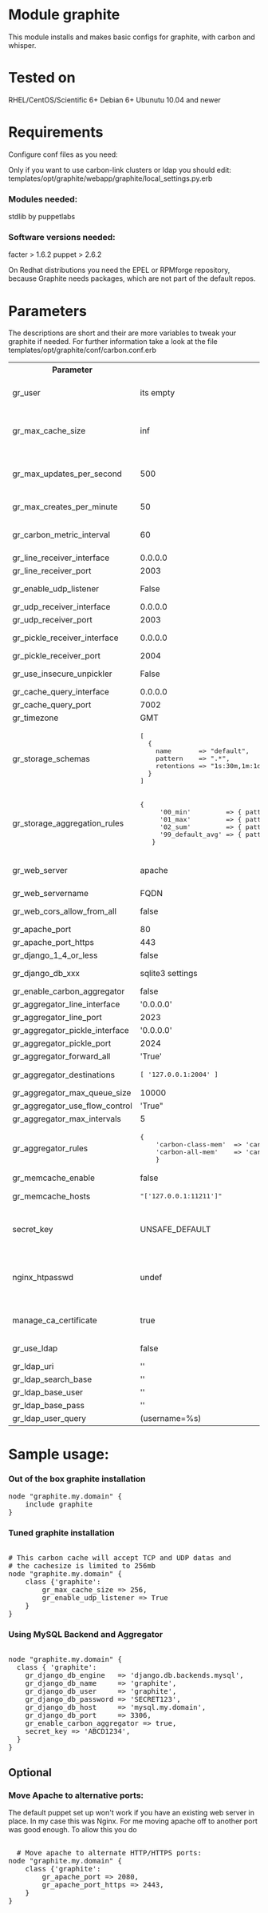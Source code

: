 # Module graphite

This module installs and makes basic configs for graphite, with carbon and whisper.

# Tested on
RHEL/CentOS/Scientific 6+
Debian 6+
Ubunutu 10.04 and newer

# Requirements

Configure conf files as you need:
  
Only if you want to use carbon-link clusters or ldap you should edit:  
templates/opt/graphite/webapp/graphite/local_settings.py.erb

### Modules needed:

stdlib by puppetlabs

### Software versions needed:
facter > 1.6.2
puppet > 2.6.2

On Redhat distributions you need the EPEL or RPMforge repository, because Graphite needs packages, which are not part of the default repos.

# Parameters

The descriptions are short and their are more variables to tweak your graphite if needed.
For further information take a look at the file templates/opt/graphite/conf/carbon.conf.erb

<table>
  <tr>
  	<th>Parameter</th><th>Default</th><th>Description</th>
  </tr>
  <tr>
    <td>gr_user</td><td> its empty </td><td>The user who runs graphite. If this is empty carbon runs as the user that invokes it.</td>
  </tr>
  <tr>
    <td>gr_max_cache_size</td><td>inf</td><td>Limit the size of the cache to avoid swapping or becoming CPU bound. Use the value "inf" (infinity) for an unlimited cache size.</td>
  </tr>
  <tr>
    <td>gr_max_updates_per_second</td><td>500</td><td>Limits the number of whisper update_many() calls per second, which effectively means the number of write requests sent to the disk.</td>
  </tr>
  <tr>
    <td>gr_max_creates_per_minute</td><td>50</td><td>Softly limits the number of whisper files that get created each minute.</td>
  </tr><td>gr_carbon_metric_interval</td><td>60</td><td>Set the interval between sending internal performance metrics; affects all carbon daemons.</td>
  </tr>
  <tr>
    <td>gr_line_receiver_interface</td><td>0.0.0.0</td><td>Interface the line receiver listens</td>
  </tr>
  <tr>
    <td>gr_line_receiver_port</td><td>2003</td><td>Port of line receiver</td>
  </tr>
  <tr>
    <td>gr_enable_udp_listener</td><td>False</td><td>Set this to True to enable the UDP listener.</td>
  </tr>
  <tr>
    <td>gr_udp_receiver_interface</td><td>0.0.0.0</td><td>Its clear, isnt it?</td>
  </tr>
  <tr>
    <td>gr_udp_receiver_port</td><td>2003</td><td>Self explaining</td>
  </tr>
  <tr>
    <td>gr_pickle_receiver_interface</td><td>0.0.0.0</td><td>Pickle is a special receiver who handle tuples of data.</td>
  </tr>
  <tr>
    <td>gr_pickle_receiver_port</td><td>2004</td><td>Self explaining</td>
  </tr>
  <tr>
    <td>gr_use_insecure_unpickler</td><td>False</td><td>Set this to True to revert to the old-fashioned insecure unpickler.</td>
  </tr>
  <tr>
    <td>gr_cache_query_interface</td><td>0.0.0.0</td><td>Interface to send cache queries to.</td>
  </tr>
  <tr>
    <td>gr_cache_query_port</td><td>7002</td><td>Self explaining.</td>
  </tr>
  <tr>
    <td>gr_timezone</td><td>GMT</td><td>Timezone for graphite to be used.</td>
  </tr>
  <tr>
    <td>gr_storage_schemas</td><td><pre>[
  {
    name       => "default",
    pattern    => ".*",
    retentions => "1s:30m,1m:1d,5m:2y"
  }
]</pre></td><td>The storage schemas.</td>
  </tr>
  <tr><td>gr_storage_aggregation_rules</td><td><pre>{
     '00_min'         => { pattern => '\.min$',   factor => '0.1', method => 'min' },
     '01_max'         => { pattern => '\.max$',   factor => '0.1', method => 'max' },
     '02_sum'         => { pattern => '\.count$', factor => '0.1', method => 'sum' },
     '99_default_avg' => { pattern => '.*',       factor => '0.5', method => 'average'}
   }</pre></td><td>The storage aggregation rules</td>
  </tr>
  <tr>
    <td>gr_web_server</td><td>apache</td><td>The web server to use. Valid values are 'apache' and 'nginx'. 'nginx' is only supported on Debian-like systems.</td>
  </tr>
  <tr>
    <td>gr_web_servername</td><td>FQDN</td><td>Virtualhostname of Graphite webgui.</td>
  </tr>
  <tr>
    <td>gr_web_cors_allow_from_all</td><td>false</td><td>Include CORS Headers for all hosts (*) in web server config.</td>
  </tr>
  <tr>
    <td>gr_apache_port</td><td>80</td><td>The HTTP port apache will use.</td>
  </tr>
  <tr>
    <td>gr_apache_port_https</td><td>443</td><td>The HTTPS port apache will use.</td>
  </tr>
  <tr>
    <td>gr_django_1_4_or_less</td><td>false</td><td>Django settings style.</td>
  </tr>
  <tr>
    <td>gr_django_db_xxx</td><td>sqlite3 settings</td><td>Django database settings. (engine|name|user|password|host|port)</td>
  </tr>
  <tr>
  <td>gr_enable_carbon_aggregator</td><td>false</td><td>Enable the carbon aggregator daemon</td>
</tr>
<tr>
  <td>gr_aggregator_line_interface</td><td>'0.0.0.0'</td><td>address for line interface to listen on </td>
</tr>
<tr>
  <td>gr_aggregator_line_port</td><td>2023</td><td>TCP port for line interface to listen on</td>
</tr>
<tr>
  <td>gr_aggregator_pickle_interface</td><td>'0.0.0.0'</td><td>address for pickle interface</td>
</tr>
<tr>
  <td>gr_aggregator_pickle_port</td><td>2024</td><td>pickle port</td>
</tr>
<tr>
  <td>gr_aggregator_forward_all</td><td>'True'</td><td>Forward all metrics to the destination(s)</td>
</tr>
  <tr><td>gr_aggregator_destinations</td><td><pre>[ '127.0.0.1:2004' ]</pre></td><td>array of backend carbons</td>
</tr>
<tr>
  <td>gr_aggregator_max_queue_size</td><td>10000</td><td>maximum queue size</td>
</tr>
<tr>
  <td>gr_aggregator_use_flow_control</td><td>'True"</td><td>Enable flow control</td>
</tr>
<tr>
  <td>gr_aggregator_max_intervals</td><td>5</td><td>maximum # intervals to keep around</td></tr>
<tr>
  <td>gr_aggregator_rules</td><td><pre>{
    'carbon-class-mem'  => 'carbon.all.<class>.memUsage (60) = sum carbon.<class>.*.memUsage',
    'carbon-all-mem'    => 'carbon.all.memUsage (60) = sum carbon.*.*.memUsage',
    }</pre></td><td>array of carbon aggregation rules</td>
</tr>
<tr><td>gr_memcache_enable</td><td>false</td><td>Enable / Disable memcache usage</td>
  </tr>
  <tr><td>gr_memcache_hosts</td><td><pre>"['127.0.0.1:11211']"</pre></td><td>List of memcache hosts to use.</td>
  </tr>
  <tr>
    <td>secret_key</td><td>UNSAFE_DEFAULT</td><td>CHANGE IT! Secret used as salt for things like hashes, cookies, sessions etc. Has to be the same on all nodes of a graphite cluster.</td>
  </tr>
  <tr>
    <td>nginx_htpasswd</td><td>undef</td><td>The user and salted SHA-1 (SSHA) password for Nginx authentication. If set, Nginx will be configured to use HTTP Basic authentication with the given user & password.</td>
  </tr>
  <tr>
    <td>manage_ca_certificate</td><td>true</td><td>Used to determine if the module should install ca-certificate on debian machines during the initial installation.</td>
  </tr>
    <tr>
    <td>gr_use_ldap</td><td>false</td><td>Turn ldap authentication on/off. Default = false.</td>
  </tr>
    <tr>
    <td>gr_ldap_uri</td><td>''</td><td>Set ldap uri.</td>
  </tr>
    <tr>
    <td>gr_ldap_search_base</td><td>''</td><td>Set the ldap search base.</td>
  </tr>
    <tr>
    <td>gr_ldap_base_user</td><td>''</td><td>Set ldap base user.</td>
  </tr>
    <tr>
    <td>gr_ldap_base_pass</td><td>''</td><td>Set ldap password.</td>
  </tr>
    <tr>
    <td>gr_ldap_user_query</td><td>(username=%s)</td><td>Set ldap user query.</td>
  </tr>
</table>

# Sample usage:

### Out of the box graphite installation
<pre>
node "graphite.my.domain" {
	include graphite
}
</pre>

### Tuned graphite installation

<pre>

# This carbon cache will accept TCP and UDP datas and
# the cachesize is limited to 256mb
node "graphite.my.domain" {
	class {'graphite':
		gr_max_cache_size => 256,
		gr_enable_udp_listener => True
	}
}
</pre>

### Using MySQL Backend and Aggregator

<pre>

node "graphite.my.domain" {
  class { 'graphite':
    gr_django_db_engine   => 'django.db.backends.mysql',
    gr_django_db_name     => 'graphite',
    gr_django_db_user     => 'graphite',
    gr_django_db_password => 'SECRET123',
    gr_django_db_host     => 'mysql.my.domain',
    gr_django_db_port     => 3306,
    gr_enable_carbon_aggregator => true,
    secret_key => 'ABCD1234',
  }
}
</pre>

## Optional

### Move Apache to alternative ports:

The default puppet set up won't work if you have an existing web server in
place. In my case this was Nginx. For me moving apache off to another port was
good enough. To allow this you do

<pre>

  # Move apache to alternate HTTP/HTTPS ports:
node "graphite.my.domain" {
    class {'graphite':
        gr_apache_port => 2080,
        gr_apache_port_https => 2443,
    }
}

</pre>
